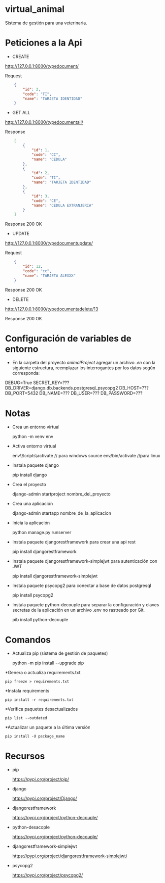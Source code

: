 # virtual_animal

Sistema de gestión para una veterinaria.



# Peticiones a la Api


*  CREATE

http://127.0.0.1:8000/typedocument/

Request

```json
    {
        "id": 2,
        "code": "TI",
        "name": "TARJETA IDENTIDAD"
    }
```


* GET ALL

http://127.0.0.1:8000/typedocumentall/



Response

```json
    [
        {
            "id": 1,
            "code": "CC",
            "name": "CEDULA"
        },
        {
            "id": 2,
            "code": "TI",
            "name": "TARJETA IDENTIDAD"
        },
        {
            "id": 3,
            "code": "CE",
            "name": "CEDULA EXTRANJERIA"
        }
    ]
```

Response 200 OK

* UPDATE

http://127.0.0.1:8000/typedocumentupdate/

Request

```json
    {
        "id": 12,
        "code": "cc",
        "name": "TARJETA ALEXXX"
    }
```

Response 200 OK


* DELETE

http://127.0.0.1:8000/typedocumentadelete/13

Response 200 OK


# Configuración  de variables de entorno

* En la carpeta del proyecto *animalProject* agregar un archivo *.en* con la siguiente estructura, reemplazar los interrogantes
por los datos según corresponda:

DEBUG=True
SECRET_KEY=???
DB_DRIVER=django.db.backends.postgresql_psycopg2
DB_HOST=???
DB_PORT=5432
DB_NAME=???
DB_USER=???
DB_PASSWORD=???

# Notas

* Crea un entorno virtual

    python -m venv  env

* Activa entorno virtual

    env\Scripts\activate  // para windows
    source env/bin/activate //para linux

* Instala paquete django

    pip install django

* Crea el proyecto

    django-admin startproject nombre_del_proyecto

* Crea una aplicación

    django-admin startapp nombre_de_la_aplicacion

* Inicia la aplicación

    python manage.py runserver

* Instala paquete djangorestframework para crear una api rest

    pip install djangorestframework

* Instala paquete djangorestframework-simplejwt para autenticación con JWT

    pip install djangorestframework-simplejwt

* Instala paquete psycopg2 para conectar a base de datos postgresql
   
    pip install psycopg2

* Instala paquete python-decouple para separar la configuración y claves secretas de la aplicación en un archivo .env no
rastreado por Git.

    pib install python-decouple


# Comandos

* Actualiza pip (sistema de gestión de paquetes)

    python -m pip install --upgrade pip

*Genera o actualiza requirements.txt

    pip freeze > requirements.txt

*Instala requirements

    pip install -r requirements.txt

*Verifica paquetes desactualizados

    pip list --outdated

*Actualizar un paquete a la última versión

    pip install -U package_name


# Recursos

* pip

    https://pypi.org/project/pip/

* django

    https://pypi.org/project/Django/

* djangorestframework

    https://pypi.org/project/python-decouple/

* python-desacople

    https://pypi.org/project/python-decouple/

* djangorestframework-simplejwt

    https://pypi.org/project/djangorestframework-simplejwt/

* psycopg2

    https://pypi.org/project/psycopg2/


